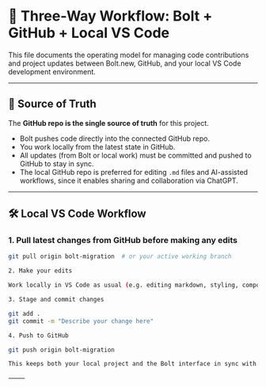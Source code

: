
# 🔁 Three-Way Workflow: Bolt + GitHub + Local VS Code

This file documents the operating model for managing code contributions and project updates between Bolt.new, GitHub, and your local VS Code development environment.

---

## 🧭 Source of Truth

The **GitHub repo is the single source of truth** for this project.

- Bolt pushes code directly into the connected GitHub repo.
- You work locally from the latest state in GitHub.
- All updates (from Bolt or local work) must be committed and pushed to GitHub to stay in sync.
- The local GitHub repo is preferred for editing `.md` files and AI-assisted workflows, since it enables sharing and collaboration via ChatGPT.

---

## 🛠️ Local VS Code Workflow

### 1. Pull latest changes from GitHub before making any edits

```bash
git pull origin bolt-migration  # or your active working branch

2. Make your edits

Work locally in VS Code as usual (e.g. editing markdown, styling, components, Supabase queries).

3. Stage and commit changes

git add .
git commit -m "Describe your change here"

4. Push to GitHub

git push origin bolt-migration

This keeps both your local project and the Bolt interface in sync with the GitHub cloud repo — the canonical source of truth.

⸻


